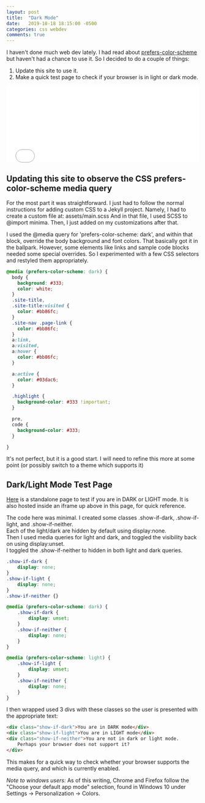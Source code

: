 ```yaml
---
layout: post
title:  "Dark Mode"
date:   2019-10-18 18:15:00 -0500
categories: css webdev
comments: true
---
```


I haven't done much web dev lately.  I had read about 
[prefers-color-scheme](https://developer.mozilla.org/en-US/docs/Web/CSS/@media/prefers-color-scheme)
but haven't had a chance to use it.  So I decided to do a couple of things:

1. Update this site to use it.
2. Make a quick test page to check if your browser is in light or dark mode.


<iframe width="100%" height="200" src="/assets/html/darkmodetest.html" frameborder="0"></iframe>

## Updating this site to observe the CSS prefers-color-scheme media query
For the most part it was straightforward.  I just had to follow the normal instructions for
adding custom CSS to a Jekyll project.  Namely, I had to create a custom file at:
assets/main.scss
And in that file, I used SCSS to @import minima.  Then, I just added on my customizations after that.

I used the @media query for 'prefers-color-scheme: dark', and within that block, override 
the body background and font colors.  That basically got it in the ballpark.  However, some elements
like links and sample code blocks needed some special overrides.  So I experimented with a few
CSS selectors and restyled them appropriately.  

```css
@media (prefers-color-scheme: dark) {
  body {
    background: #333;
    color: white;
  }
  .site-title,
  .site-title:visited {
    color: #bb86fc;
  }
  .site-nav .page-link {
    color: #bb86fc;
  }
  a:link,
  a:visited,
  a:hover {
    color: #bb86fc;
  }

  a:active {
    color: #03dac6;
  }

  .highlight {
    background-color: #333 !important;
  }

  pre,
  code {
    background-color: #333;
  }

}
```

It's not perfect, but it is a good start.  I will need to refine this more at some point (or possibly switch to a theme which supports it)


## Dark/Light Mode Test Page

[Here](/assets/html/darkmodetest.html) is a standalone page to test if you are in DARK or LIGHT mode.
It is also hosted inside an iframe up above in this page, for quick reference.

The code here was minimal. I created some classes .show-if-dark, .show-if-light, and .show-if-neither.  
Each of the light/dark are hidden by default using display:none.  
Then I used media queries for light and dark, and toggled the visibility back on using display:unset.  
I toggled the .show-if-neither to hidden in both light and dark queries.

```css
.show-if-dark {
    display: none;
}
.show-if-light {
    display: none;
}
.show-if-neither {}

@media (prefers-color-scheme: dark) {
    .show-if-dark {
        display: unset;
    }
    .show-if-neither {
        display: none;
    }
}

@media (prefers-color-scheme: light) {
    .show-if-light {
        display: unset;
    }
    .show-if-neither {
        display: none;
    }
}
```

I then wrapped used 3 divs with these classes so the user is presented with the appropriate text:

```html
<div class="show-if-dark">You are in DARK mode</div>
<div class="show-if-light">You are in LIGHT mode</div>
<div class="show-if-neither">You are not in dark or light mode.
    Perhaps your browser does not support it?
</div>
```

This makes for a quick way to check whether your browser supports the media query, and which is 
currently enabled.

*Note to windows users:*
As of this writing, Chrome and Firefox follow the "Choose your default app mode" selection, found
in Windows 10 under Settings -> Personalization -> Colors.
